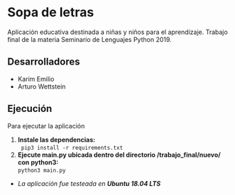 # Sopa de letras
Aplicación educativa destinada a niñas y niños para el aprendizaje.
Trabajo final de la materia Seminario de Lenguajes Python 2019.

## Desarrolladores
* Karim Emilio
* Arturo Wettstein

## Ejecución
Para ejecutar la aplicación

1. <b>Instale las dependencias:</b>
    <br>``` pip3 install -r requirements.txt```
2. <b>Ejecute main.py ubicada dentro del directorio /trabajo_final/nuevo/ con python3:</b>
    <br>```python3 main.py```

* <i>La aplicación fue testeada en <b>Ubuntu 18.04 LTS</b></i>
